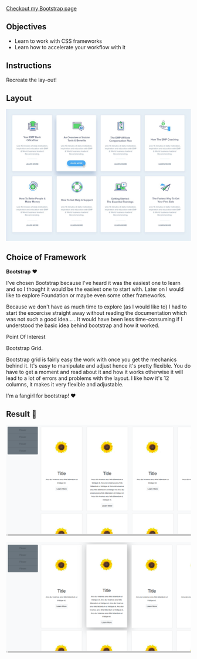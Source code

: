[Checkout my Bootstrap page](https://yelenamerzlyakova.github.io/Frameworking-FTW/#)

## Objectives

- Learn to work with CSS frameworks
- Learn how to accelerate your workflow with it



## Instructions

Recreate the lay-out! 

## Layout

![Layout](https://github.com/YelenaMerzlyakova/Frameworking-FTW/blob/master/exercise-1.png)

## Choice of Framework

**Bootstrap** :heart:

I've chosen Bootstrap because I've heard it was the easiest one to learn and so I thought it would be the
easiest one to start with. Later on I would like to explore Foundation or maybe even some other frameworks.

Because we don't have as much time to explore (as I would like to) I had to start the excercise straight away without reading the documentation which was not such a good idea... . It would have been less time-consuming if I understood the
basic idea behind bootstrap and how it worked. 

Point Of Interest 

Bootstrap Grid.

Bootstrap grid is fairly easy the work with once you get the mechanics behind it. It's easy to manipulate and adjust hence it's pretty flexible. You do have to get a moment and read about it and how it works otherwise it will lead to a lot of 
errors and problems with the layout. 
I like how it's 12 columns, it makes it very flexible and adjustable. 

I'm a fangirl for bootstrap! :heart:

## Result :sunflower:

![Layout](https://github.com/YelenaMerzlyakova/Frameworking-FTW/blob/master/frameworking1.png)

![Layout](https://github.com/YelenaMerzlyakova/Frameworking-FTW/blob/master/frameworking2.png)



